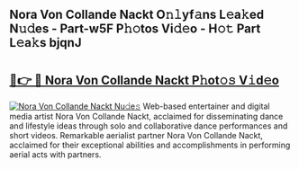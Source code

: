## Nora Von Collande Nackt O𝚗𝚕yf𝚊ns L𝚎a𝚔ed N𝚞𝚍es - Part-w5F P𝚑𝚘tos Vi𝚍𝚎o - H𝚘𝚝 Part L𝚎a𝚔s bjqnJ

# <h2><a href="http://kf7rhjp.oniu.top/?m=Nora+Von+Collande+Nackt">🔗👉 🔴 Nora Von Collande Nackt P𝚑ot𝚘𝚜 V𝚒d𝚎o</a></h2>

[![Nora Von Collande Nackt Nu𝚍e𝚜](https://i.imgur.com/0qMVB7G.gif)](http://kf7rhjp.oniu.top/?m=Nora+Von+Collande+Nackt)
Web-based entertainer and digital media artist Nora Von Collande Nackt, acclaimed for disseminating dance and lifestyle ideas through solo and collaborative dance performances and short videos. Remarkable aerialist partner Nora Von Collande Nackt, acclaimed for their exceptional abilities and accomplishments in performing aerial acts with partners.  
